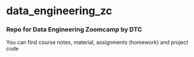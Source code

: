 # data_engineering_zc
### Repo for Data Engineering Zoomcamp by DTC

You can find course notes, material, assignments (homework) and project code
